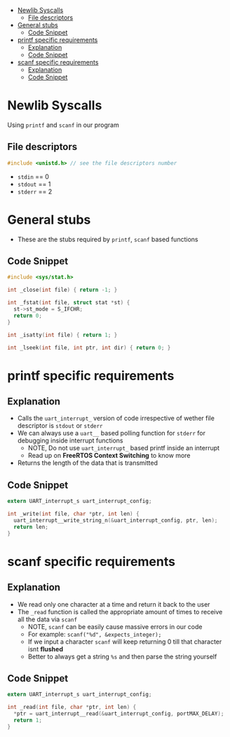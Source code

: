 - [Newlib Syscalls](#newlib-syscalls)
  - [File descriptors](#file-descriptors)
- [General stubs](#general-stubs)
  - [Code Snippet](#code-snippet)
- [printf specific requirements](#printf-specific-requirements)
  - [Explanation](#explanation)
  - [Code Snippet](#code-snippet-1)
- [scanf specific requirements](#scanf-specific-requirements)
  - [Explanation](#explanation-1)
  - [Code Snippet](#code-snippet-2)

# Newlib Syscalls

Using `printf` and `scanf` in our program

## File descriptors

```c
#include <unistd.h> // see the file descriptors number
```

- `stdin` == 0
- `stdout` == 1
- `stderr` == 2

# General stubs

- These are the stubs required by `printf`, `scanf` based functions

## Code Snippet

```c
#include <sys/stat.h>

int _close(int file) { return -1; }

int _fstat(int file, struct stat *st) {
  st->st_mode = S_IFCHR;
  return 0;
}

int _isatty(int file) { return 1; }

int _lseek(int file, int ptr, int dir) { return 0; }
```

# printf specific requirements

## Explanation

- Calls the `uart_interrupt_` version of code irrespective of wether file descriptor is `stdout` or `stderr`
- We can always use a `uart__` based polling function for `stderr` for debugging inside interrupt functions
  - NOTE, Do not use `uart_interrupt_` based printf inside an interrupt
  - Read up on **FreeRTOS Context Switching** to know more
- Returns the length of the data that is transmitted

## Code Snippet

```c
extern UART_interrupt_s uart_interrupt_config;

int _write(int file, char *ptr, int len) {
  uart_interrupt__write_string_n(&uart_interrupt_config, ptr, len);
  return len;
}
```

# scanf specific requirements

## Explanation

- We read only one character at a time and return it back to the user
- The `_read` function is called the appropriate amount of times to receive all the data via `scanf`
  - NOTE, `scanf` can be easily cause massive errors in our code
  - For example: `scanf("%d", &expects_integer);`
  - If we input a character `scanf` will keep returning 0 till that character isnt **flushed**
  - Better to always get a string `%s` and then parse the string yourself


## Code Snippet

```c
extern UART_interrupt_s uart_interrupt_config;

int _read(int file, char *ptr, int len) {
  *ptr = uart_interrupt__read(&uart_interrupt_config, portMAX_DELAY);
  return 1;
}
```
